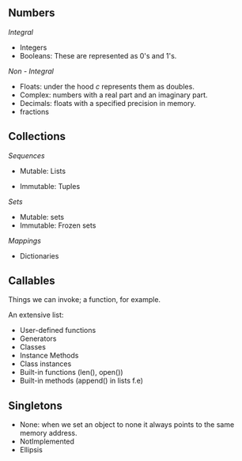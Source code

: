 ## Numbers

*Integral*

- Integers
- Booleans: These are represented as 0's and 1's.

*Non - Integral*

- Floats: under the hood *c* represents them as doubles.
- Complex: numbers with a real part and an imaginary part.
- Decimals: floats with a specified precision in memory.
- fractions

## Collections

*Sequences* 

- Mutable: Lists

- Immutable: Tuples

*Sets*

- Mutable: sets
- Immutable: Frozen sets

*Mappings*
- Dictionaries

## Callables

Things we can invoke; a function, for example.

An extensive list:

- User-defined functions
- Generators
- Classes
- Instance Methods
- Class instances
- Built-in functions (len(), open())
- Built-in methods (append() in lists f.e)

## Singletons

- None: when we set an object to none it always points to the same memory address.
- NotImplemented
- Ellipsis